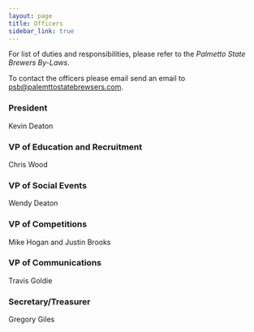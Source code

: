 ```yaml
---
layout: page
title: Officers
sidebar_link: true
---
```


For list of duties and responsibilities, please refer to the *Palmetto State Brewers By-Laws*.

To contact the officers please email send an email to <psb@palemttostatebrewsers.com>.

### President

Kevin Deaton

### VP of Education and Recruitment

Chris Wood 

### VP of Social Events

Wendy Deaton                       

### VP of Competitions 

Mike Hogan and Justin Brooks

### VP of Communications

Travis Goldie

### Secretary/Treasurer

Gregory Giles
